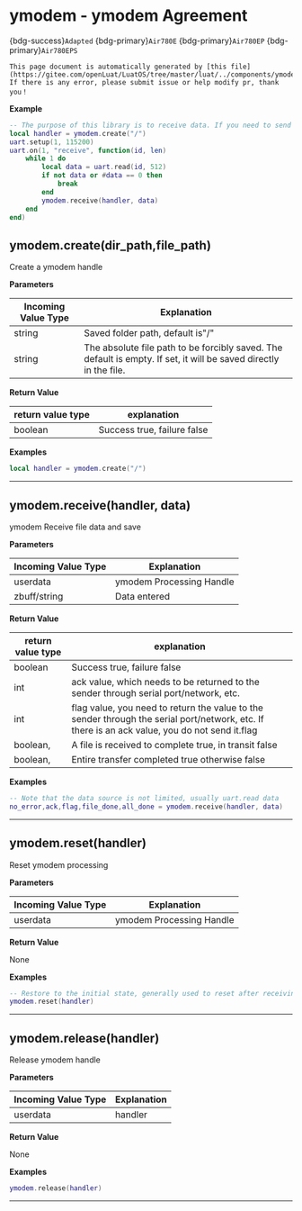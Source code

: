 # ymodem - ymodem Agreement

{bdg-success}`Adapted` {bdg-primary}`Air780E` {bdg-primary}`Air780EP` {bdg-primary}`Air780EPS`

```{note}
This page document is automatically generated by [this file](https://gitee.com/openLuat/LuatOS/tree/master/luat/../components/ymodem/luat_lib_ymodem.c). If there is any error, please submit issue or help modify pr, thank you！
```


**Example**

```lua
-- The purpose of this library is to receive data. If you need to send files, it is recommended to use xmodem library.
local handler = ymodem.create("/")
uart.setup(1, 115200)
uart.on(1, "receive", function(id, len)
    while 1 do
        local data = uart.read(id, 512)
        if not data or #data == 0 then
            break
        end
        ymodem.receive(handler, data)
    end
end)

```

## ymodem.create(dir_path,file_path)



Create a ymodem handle

**Parameters**

|Incoming Value Type | Explanation|
|-|-|
|string|Saved folder path, default is"/"|
|string|The absolute file path to be forcibly saved. The default is empty. If set, it will be saved directly in the file.|

**Return Value**

|return value type | explanation|
|-|-|
|boolean|Success true, failure false|

**Examples**

```lua
local handler = ymodem.create("/")

```

---

## ymodem.receive(handler, data)



ymodem Receive file data and save

**Parameters**

|Incoming Value Type | Explanation|
|-|-|
|userdata|ymodem Processing Handle|
|zbuff/string|Data entered|

**Return Value**

|return value type | explanation|
|-|-|
|boolean|Success true, failure false|
|int|ack value, which needs to be returned to the sender through serial port/network, etc.|
|int|flag value, you need to return the value to the sender through the serial port/network, etc. If there is an ack value, you do not send it.flag|
|boolean,|A file is received to complete true, in transit false|
|boolean,|Entire transfer completed true otherwise false|

**Examples**

```lua
-- Note that the data source is not limited, usually uart.read data
no_error,ack,flag,file_done,all_done = ymodem.receive(handler, data)

```

---

## ymodem.reset(handler)



Reset ymodem processing

**Parameters**

|Incoming Value Type | Explanation|
|-|-|
|userdata|ymodem Processing Handle|

**Return Value**

None

**Examples**

```lua
-- Restore to the initial state, generally used to reset after receiving errors, so that the next reception
ymodem.reset(handler)

```

---

## ymodem.release(handler)



Release ymodem handle

**Parameters**

|Incoming Value Type | Explanation|
|-|-|
|userdata|handler|

**Return Value**

None

**Examples**

```lua
ymodem.release(handler)

```

---

